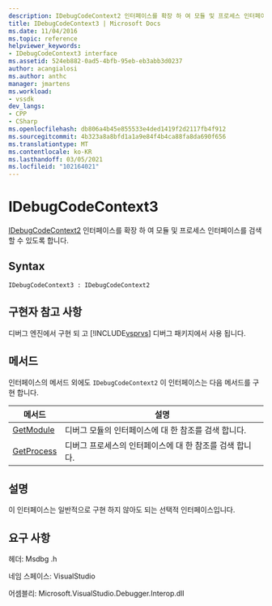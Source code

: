 ```yaml
---
description: IDebugCodeContext2 인터페이스를 확장 하 여 모듈 및 프로세스 인터페이스를 검색할 수 있도록 합니다.
title: IDebugCodeContext3 | Microsoft Docs
ms.date: 11/04/2016
ms.topic: reference
helpviewer_keywords:
- IDebugCodeContext3 interface
ms.assetid: 524eb882-0ad5-4bfb-95eb-eb3abb3d0237
author: acangialosi
ms.author: anthc
manager: jmartens
ms.workload:
- vssdk
dev_langs:
- CPP
- CSharp
ms.openlocfilehash: db806a4b45e855533e4ded1419f2d2117fb4f912
ms.sourcegitcommit: 4b323a8a8bfd1a1a9e84f4b4ca88fa8da690f656
ms.translationtype: MT
ms.contentlocale: ko-KR
ms.lasthandoff: 03/05/2021
ms.locfileid: "102164021"
---
```

# <a name="idebugcodecontext3"></a>IDebugCodeContext3
[IDebugCodeContext2](../../../extensibility/debugger/reference/idebugcodecontext2.md) 인터페이스를 확장 하 여 모듈 및 프로세스 인터페이스를 검색할 수 있도록 합니다.

## <a name="syntax"></a>Syntax

```
IDebugCodeContext3 : IDebugCodeContext2
```

## <a name="notes-for-implementers"></a>구현자 참고 사항
 디버그 엔진에서 구현 되 고 [!INCLUDE[vsprvs](../../../code-quality/includes/vsprvs_md.md)] 디버그 패키지에서 사용 됩니다.

## <a name="methods"></a>메서드
 인터페이스의 메서드 외에도 `IDebugCodeContext2` 이 인터페이스는 다음 메서드를 구현 합니다.

|메서드|설명|
|------------|-----------------|
|[GetModule](../../../extensibility/debugger/reference/idebugcodecontext3-getmodule.md)|디버그 모듈의 인터페이스에 대 한 참조를 검색 합니다.|
|[GetProcess](../../../extensibility/debugger/reference/idebugcodecontext3-getprocess.md)|디버그 프로세스의 인터페이스에 대 한 참조를 검색 합니다.|

## <a name="remarks"></a>설명
 이 인터페이스는 일반적으로 구현 하지 않아도 되는 선택적 인터페이스입니다.

## <a name="requirements"></a>요구 사항
 헤더: Msdbg .h

 네임 스페이스: VisualStudio

 어셈블리: Microsoft.VisualStudio.Debugger.Interop.dll
